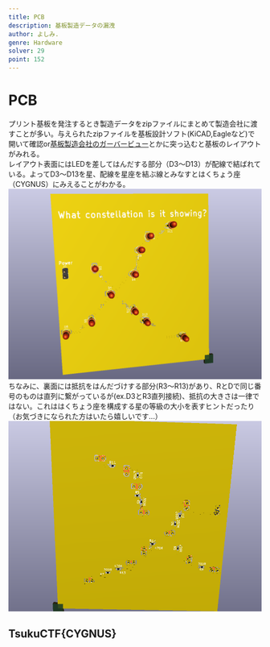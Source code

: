 ```yaml
---
title: PCB
description: 基板製造データの漏洩
author: よしみ.
genre: Hardware
solver: 29
point: 152
---
```


# PCB 
プリント基板を発注するとき製造データをzipファイルにまとめて製造会社に渡すことが多い。与えられたzipファイルを基板設計ソフト(KiCAD,Eagleなど)で開いて確認or[基板製造会社のガーバービュー](https://www.seeedstudio.com/fusion_pcb.html)とかに突っ込むと基板のレイアウトがみれる。  
レイアウト表面にはLEDを差してはんだする部分（D3～D13）が配線で結ばれている。よってD3～D13を星、配線を星座を結ぶ線とみなすとはくちょう座（CYGNUS）にみえることがわかる。  
![images/image1.png](images/image1.png) 
ちなみに、裏面には抵抗をはんだづけする部分(R3～R13)があり、RとDで同じ番号のものは直列に繋がっているが(ex.D3とR3直列接続)、抵抗の大きさは一律ではない。これははくちょう座を構成する星の等級の大小を表すヒントだったり（お気づきになられた方はいたら嬉しいです...）  
![images/image2.png](images/image2.png)  
## TsukuCTF{CYGNUS}

